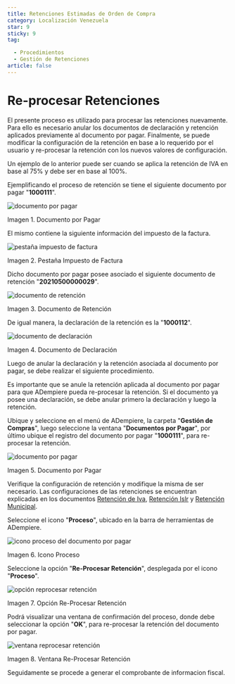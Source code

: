 ```yaml
---
title: Retenciones Estimadas de Orden de Compra
category: Localización Venezuela
star: 9
sticky: 9
tag:

  - Procedimientos
  - Gestión de Retenciones
article: false
---
```


**Re-procesar Retenciones**
===========================

El presente proceso es utilizado para procesar las retenciones nuevamente. Para ello es necesario anular los documentos de declaración y retención aplicados previamente al documento por pagar. Finalmente, se puede modificar la configuración de la retención en base a lo requerido por el usuario y re-procesar la retención con los nuevos valores de configuración.

Un ejemplo de lo anterior puede ser cuando se aplica la retención de IVA en base al 75% y debe ser en base al 100%.

Ejemplificando el proceso de retención se tiene el siguiente documento por pagar "**1000111**".

![documento por pagar](/assets/img/procedures/withholding-management/resources/document-payable.png)

Imagen 1. Documento por Pagar

El mismo contiene la siguiente información del impuesto de la factura.

![pestaña impuesto de factura](/assets/img/procedures/withholding-management/resources/invoice-tax-tab.png)

Imagen 2. Pestaña Impuesto de Factura

Dicho documento por pagar posee asociado el siguiente documento de retención "**20210500000029**".

![documento de retención](/assets/img/procedures/withholding-management/resources/retention-document.png)

Imagen 3. Documento de Retención

De igual manera, la declaración de la retención es la "**1000112**".

![documento de declaración](/assets/img/procedures/withholding-management/resources/declaration-document.png)

Imagen 4. Documento de Declaración

Luego de anular la declaración y la retención asociada al documento por pagar, se debe realizar el siguiente procedimiento.

Es importante que se anule la retención aplicada al documento por pagar para que ADempiere pueda re-procesar la retención. Si el documento ya posee una declaración, se debe anular primero la declaración y luego la retención.

Ubique y seleccione en el menú de ADempiere, la carpeta "**Gestión de Compras**", luego seleccione la ventana "**Documentos por Pagar**", por último ubique el registro del documento por pagar "**1000111**", para re-procesar la retención.

![documento por pagar](/assets/img/procedures/withholding-management/resources/document-payable.png)

Imagen 5. Documento por Pagar

Verifique la configuración de retención y modifique la misma de ser necesario. Las configuraciones de las retenciones se encuentran explicadas en los documentos [Retención de Iva](withholding-iva.md), [Retención Islr](withholding-islr.md) y [Retención Municipal](withholding-municipality.md).

Seleccione el icono "**Proceso**", ubicado en la barra de herramientas de ADempiere.

![icono proceso del documento por pagar](/assets/img/procedures/withholding-management/resources/document-process-payable-icon.png)

Imagen 6. Icono Proceso

Seleccione la opción "**Re-Procesar Retención**", desplegada por el icono "**Proceso**".

![opción reprocesar retención](/assets/img/procedures/withholding-management/resources/reprocess-hold-option.png)

Imagen 7. Opción Re-Procesar Retención

Podrá visualizar una ventana de confirmación del proceso, donde debe seleccionar la opción "**OK**", para re-procesar la retención del documento por pagar.

![ventana reprocesar retención](/assets/img/procedures/withholding-management/resources/reprocess-hold-window.png)

Imagen 8. Ventana Re-Procesar Retención

Seguidamente se procede a generar el comprobante de informacion fiscal.
